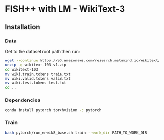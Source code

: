 # FISH++ with LM - WikiText-3

## Installation

### Data
Get to the dataset root path then run:
```bash
wget --continue https://s3.amazonaws.com/research.metamind.io/wikitext/wikitext-103-v1.zip
unzip -q wikitext-103-v1.zip
cd wikitext-103
mv wiki.train.tokens train.txt
mv wiki.valid.tokens valid.txt
mv wiki.test.tokens test.txt
cd ..
```
### Dependencies

```bash
conda install pytorch torchvision -c pytorch
```

### Train
```bash
bash pytorch/run_enwik8_base.sh train --work_dir PATH_TO_WORK_DIR
```

